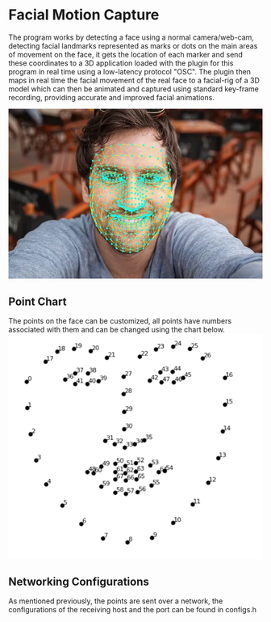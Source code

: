 # Facial Motion Capture 

The program works by detecting a face using a normal camera/web-cam, detecting facial landmarks represented as marks or dots on the main areas of movement 
on the face, it gets the location of each marker and send these coordinates to a 3D application loaded with the plugin for this program in real time using
a low-latency protocol "OSC". The plugin then maps in real time the facial movement of the real face to a facial-rig of a 3D model which can then be animated
and captured using standard key-frame recording, providing accurate and improved facial animations.

<img src="imgs/face_00.png">


## Point Chart

The points on the face can be customized, all points have numbers associated with them and can be changed using the chart below.
<img src="imgs/landmark_indicies.jpg">


## Networking Configurations

As mentioned previously, the points are sent over a network, the configurations of the receiving host and the port can be found in configs.h
